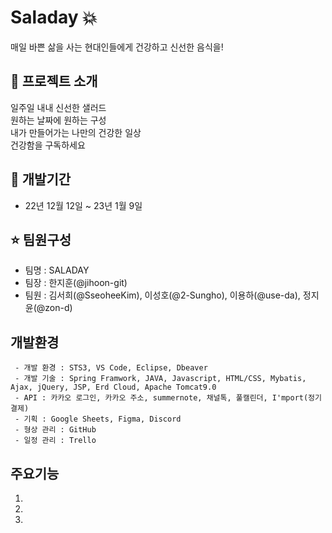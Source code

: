 # Saladay :boom: 
매일 바쁜 삶을 사는 현대인들에게 건강하고 신선한 음식을!


## :tomato: 프로젝트 소개
일주일 내내 신선한 샐러드 <br>
원하는 날짜에 원하는 구성 <br>
내가 만들어가는 나만의 건강한 일상 <br>
건강함을 구독하세요 <br>


## :calendar: 개발기간
* 22년 12월 12일 ~ 23년 1월 9일


## :star: 팀원구성
* 팀명 : SALADAY
* 팀장 : 한지훈(@jihoon-git)
* 팀원 : 김서희(@SseoheeKim), 이성호(@2-Sungho), 이용하(@use-da), 정지윤(@zon-d)


## 개발환경
     - 개발 환경 : STS3, VS Code, Eclipse, Dbeaver
     - 개발 기술 : Spring Framwork, JAVA, Javascript, HTML/CSS, Mybatis, Ajax, jQuery, JSP, Erd Cloud, Apache Tomcat9.0
     - API : 카카오 로그인, 카카오 주소, summernote, 채널톡, 풀캘린더, I'mport(정기결제)
     - 기획 : Google Sheets, Figma, Discord 
     - 형상 관리 : GitHub
     - 일정 관리 : Trello

## 주요기능 


1. 
2. 
3. 


